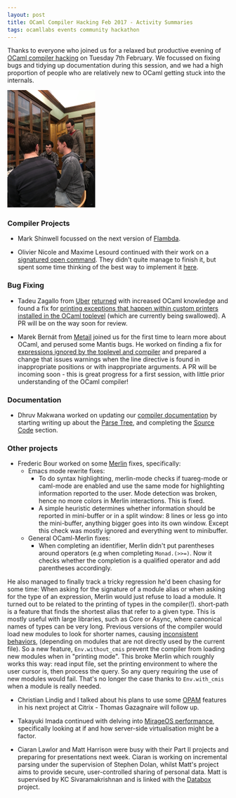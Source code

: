 ```yaml
---
layout: post
title: OCaml Compiler Hacking Feb 2017 - Activity Summaries
tags: ocamllabs events community hackathon
---
```


Thanks to everyone who joined us for a relaxed but productive evening of [OCaml compiler hacking](https://ocamllabs.github.io/compiler-hacking/) on Tuesday 7th February. We focussed on fixing bugs and tidying up documentation during this session, and we had a high proportion of people who are relatively new to OCaml getting stuck into the internals.

<p>
<img src="/images/FebCHPembroke.JPG" alt="Olivier, Maxime, David and Fred talk all things compiler" width="200" />
</p>

### Compiler Projects

* Mark Shinwell focussed on the next version of [Flambda](https://blogs.janestreet.com/flambda/).

* Olivier Nicole and Maxime Lesourd continued with their work on a [signatured open command](https://github.com/ocamllabs/compiler-hacking/wiki/Things-to-work-on#signatured-open-command). They didn't quite manage to finish it, but spent some time thinking of the best way to implement it [here](https://github.com/OlivierNicole/ocaml/commits/signatured_open).

### Bug Fixing

* Tadeu Zagallo from [Uber](https://www.uber.com/en-GB/cities/london/) [returned](http://reynard.io/2016/11/16/CompHack.html) with increased OCaml knowledge and found a fix for [printing exceptions that happen within custom printers installed in the OCaml toplevel](https://caml.inria.fr/mantis/view.php?id=7060) (which are currently being swallowed). A PR will be on the way soon for review.

* Marek Bernát from [Metail](http://metail.com/) joined us for the first time to learn more about OCaml, and perused some Mantis bugs. He worked on finding a fix for [expressions ignored by the toplevel and compiler](https://caml.inria.fr/mantis/view.php?id=6604) and prepared a change that issues warnings when the line directive is found in inappropriate positions or with inappropriate arguments. A PR will be incoming soon - this is great progress for a first session, with little prior understanding of the OCaml compiler!

### Documentation

* Dhruv Makwana worked on updating our [compiler documentation](https://github.com/ocamllabs/ocaml-internals/wiki) by starting writing up about the [Parse Tree](https://github.com/ocamllabs/ocaml-internals/wiki/The-Parse-Tree-%28AST%29), and completing the [Source Code](https://github.com/ocamllabs/ocaml-internals/wiki/Source-code) section.

### Other projects

* Frederic Bour worked on some [Merlin](https://github.com/ocaml/merlin) fixes, specifically:
  - Emacs mode rewrite fixes:
    - To do syntax highlighting, merlin-mode checks if tuareg-mode or caml-mode are enabled and use the same mode for highlighting information reported to the user. Mode detection was broken, hence no more colors in Merlin interactions. This is fixed.
    - A simple heuristic determines whether information should be reported in mini-buffer or in a split window: 8 lines or less go into the mini-buffer, anything bigger goes into its own window. Except this check was mostly ignored and everything went to minibuffer.
  - General OCaml-Merlin fixes:
    - When completing an identifier, Merlin didn't put parentheses around operators (e.g when completing `Monad.(>>=)`. Now it checks whether the completion is a qualified operator and add parentheses accordingly.

He also managed to finally track a tricky regression he'd been chasing for some time: When asking for the signature of a module alias or when asking for the type of an expression, Merlin would just refuse to load a module. It turned out to be related to the printing of types in the compiler(!). short-path is a feature that finds the shortest alias that refer to a given type. This is mostly useful with large libraries, such as Core or Async, where canonical names of types can be very long. Previous versions of the compiler would load new modules to look for shorter names, causing [inconsistent behaviors](https://caml.inria.fr/mantis/view.php?id=7134), (depending on modules that are not directly used by the current file).
So a new feature, `Env.without_cmis` prevent the compiler from loading new modules when in "printing mode". This broke Merlin which roughly works this way: read input file, set the printing environment to where the user cursor is, then process the query. So any query requiring the use of new modules would fail. That's no longer the case thanks to `Env.with_cmis` when a module is really needed.

* Christian Lindig and I talked about his plans to use some [OPAM](https://github.com/ocaml/opam) features in his next project at Citrix - Thomas Gazagnaire will follow up.

* Takayuki Imada continued with delving into [MirageOS performance](https://github.com/TImada), specifically looking at if and how server-side virtualisation might be a factor.

* Ciaran Lawlor and Matt Harrison were busy with their Part II projects and preparing for presentations next week. Ciaran is working on incremental parsing under the supervision of Stephen Dolan, whilst Matt's project aims to provide secure, user-controlled sharing of personal data. Matt is supervised by KC Sivaramakrishnan and is linked with the [Databox](http://www.databoxproject.uk/) project.
